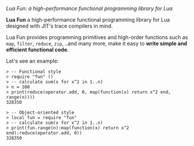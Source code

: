 *Lua Fun: a high-performance functional programming library for Lua*

__Lua__ __Fun__ a high-performance functional programming library for Lua designed with JIT's trace compilers in mind.

Lua Fun provides programming primitives and high-order functions such as ``map``, ``filter``, ``reduce``, ``zip``, ..and many more, make it easy to **write simple and efficient functional code**.

Let's see an example:

    > -- Functional style
    > require "fun" ()
    > -- calculate sum(x for x^2 in 1..n)
    > n = 100
    > print(reduce(operator.add, 0, map(function(x) return x^2 end, range(n))))
    328350

    > -- Object-oriented style
    > local fun = require "fun"
    > -- calculate sum(x for x^2 in 1..n)
    > print(fun.range(n):map(function(x) return x^2 end):reduce(operator.add, 0))
    328350
